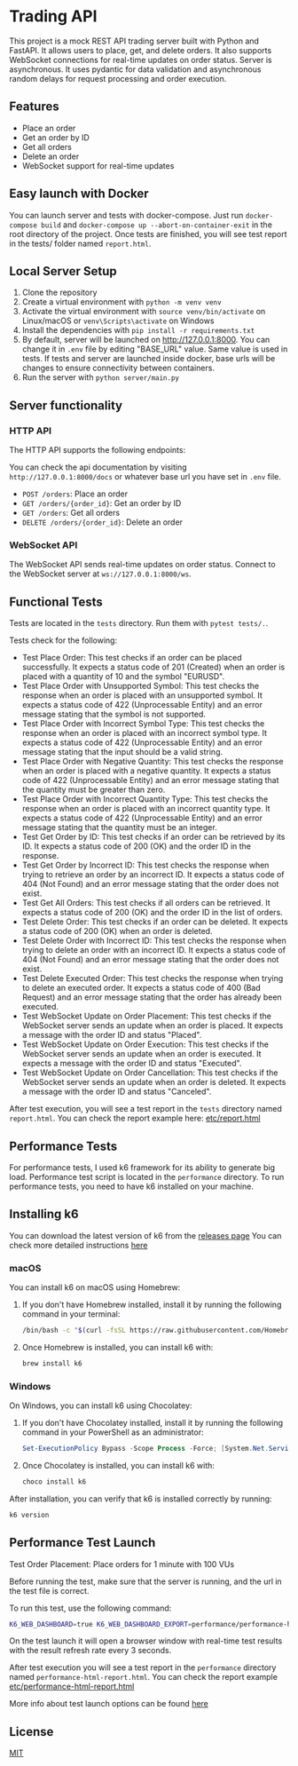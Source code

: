 # Trading API

This project is a mock REST API trading server built with Python and FastAPI. It allows users to place, get, and delete orders. It also supports WebSocket connections for real-time updates on order status.
Server is asynchronous. It uses pydantic for data validation and asynchronous random delays for request processing and order execution.

## Features

- Place an order
- Get an order by ID
- Get all orders
- Delete an order
- WebSocket support for real-time updates

## Easy launch with Docker

You can launch server and tests with docker-compose. 
Just run `docker-compose build` and `docker-compose up --abort-on-container-exit` in the root directory of the project.
Once tests are finished, you will see test report in the tests/ folder named `report.html`.


## Local Server Setup

1. Clone the repository
2. Create a virtual environment with `python -m venv venv`
3. Activate the virtual environment with `source venv/bin/activate` on Linux/macOS or `venv\Scripts\activate` on Windows 
4. Install the dependencies with `pip install -r requirements.txt`
5. By default, server will be launched on http://127.0.0.1:8000. You can change it in `.env` file by editing "BASE_URL" value. Same value is used in tests. If tests and server are launched inside docker, base urls will be changes to ensure connectivity between containers. 
6. Run the server with `python server/main.py`

## Server functionality

### HTTP API

The HTTP API supports the following endpoints:

You can check the api documentation by visiting `http://127.0.0.1:8000/docs` or whatever base url you have set in `.env` file.

- `POST /orders`: Place an order
- `GET /orders/{order_id}`: Get an order by ID
- `GET /orders`: Get all orders
- `DELETE /orders/{order_id}`: Delete an order

### WebSocket API

The WebSocket API sends real-time updates on order status. Connect to the WebSocket server at `ws://127.0.0.1:8000/ws`.

## Functional Tests

Tests are located in the `tests` directory. Run them with 
`pytest tests/.`.

Tests check for the following:

- Test Place Order: This test checks if an order can be placed successfully. It expects a status code of 201 (Created) when an order is placed with a quantity of 10 and the symbol "EURUSD".  
- Test Place Order with Unsupported Symbol: This test checks the response when an order is placed with an unsupported symbol. It expects a status code of 422 (Unprocessable Entity) and an error message stating that the symbol is not supported.  
- Test Place Order with Incorrect Symbol Type: This test checks the response when an order is placed with an incorrect symbol type. It expects a status code of 422 (Unprocessable Entity) and an error message stating that the input should be a valid string.  
- Test Place Order with Negative Quantity: This test checks the response when an order is placed with a negative quantity. It expects a status code of 422 (Unprocessable Entity) and an error message stating that the quantity must be greater than zero.  
- Test Place Order with Incorrect Quantity Type: This test checks the response when an order is placed with an incorrect quantity type. It expects a status code of 422 (Unprocessable Entity) and an error message stating that the quantity must be an integer.  
- Test Get Order by ID: This test checks if an order can be retrieved by its ID. It expects a status code of 200 (OK) and the order ID in the response.  
- Test Get Order by Incorrect ID: This test checks the response when trying to retrieve an order by an incorrect ID. It expects a status code of 404 (Not Found) and an error message stating that the order does not exist.  
- Test Get All Orders: This test checks if all orders can be retrieved. It expects a status code of 200 (OK) and the order ID in the list of orders.  
- Test Delete Order: This test checks if an order can be deleted. It expects a status code of 200 (OK) when an order is deleted.  
- Test Delete Order with Incorrect ID: This test checks the response when trying to delete an order with an incorrect ID. It expects a status code of 404 (Not Found) and an error message stating that the order does not exist.  
- Test Delete Executed Order: This test checks the response when trying to delete an executed order. It expects a status code of 400 (Bad Request) and an error message stating that the order has already been executed.
- Test WebSocket Update on Order Placement: This test checks if the WebSocket server sends an update when an order is placed. It expects a message with the order ID and status "Placed".
- Test WebSocket Update on Order Execution: This test checks if the WebSocket server sends an update when an order is executed. It expects a message with the order ID and status "Executed".
- Test WebSocket Update on Order Cancellation: This test checks if the WebSocket server sends an update when an order is deleted. It expects a message with the order ID and status "Canceled".

After test execution, you will see a test report in the `tests` directory named `report.html`.
You can check the report example here: [etc/report.html](https://html-preview.github.io/?url=https://github.com/CMDRMark/portfolio/blob/main/etc/report.html&sort=result)


## Performance Tests

For performance tests, I used k6 framework for its ability to generate big load.
Performance test script is located in the `performance` directory.
To run performance tests, you need to have k6 installed on your machine.

## Installing k6

You can download the latest version of k6 from the [releases page](https://k6.io/docs/get-started/installation/#download-the-k6-binary)
You can check more detailed instructions [here](https://k6.io/docs/get-started/installation/)

### macOS

You can install k6 on macOS using Homebrew:

1. If you don't have Homebrew installed, install it by running the following command in your terminal:

    ```bash
    /bin/bash -c "$(curl -fsSL https://raw.githubusercontent.com/Homebrew/install/HEAD/install.sh)"
    ```

2. Once Homebrew is installed, you can install k6 with:

    ```bash
    brew install k6
    ```

### Windows

On Windows, you can install k6 using Chocolatey:

1. If you don't have Chocolatey installed, install it by running the following command in your PowerShell as an administrator:

    ```powershell
    Set-ExecutionPolicy Bypass -Scope Process -Force; [System.Net.ServicePointManager]::SecurityProtocol = [System.Net.ServicePointManager]::SecurityProtocol -bor 3072; iex ((New-Object System.Net.WebClient).DownloadString('https://chocolatey.org/install.ps1'))
    ```

2. Once Chocolatey is installed, you can install k6 with:

    ```powershell
    choco install k6
    ```

After installation, you can verify that k6 is installed correctly by running:

```bash
k6 version 
```


## Performance Test Launch

Test Order Placement: Place orders for 1 minute with 100 VUs

Before running the test, make sure that the server is running, and the url in the test file is correct.

To run this test, use the following command:

```bash
K6_WEB_DASHBOARD=true K6_WEB_DASHBOARD_EXPORT=performance/performance-html-report.html K6_WEB_DASHBOARD_PERIOD=3s K6_WEB_DASHBOARD_OPEN=true k6 run performance/performance_test.js
```
On the test launch it will open a browser window with real-time test results with the result refresh rate every 3 seconds.

After test execution you will see a test report in the `performance` directory named `performance-html-report.html`.
You can check the report example [etc/performance-html-report.html](https://html-preview.github.io/?url=https://github.com/CMDRMark/portfolio/blob/main/etc/performance-html-report.html)

More info about test launch options can be found [here](https://grafana.com/docs/k6/latest/results-output/web-dashboard/)

## License

[MIT](https://choosealicense.com/licenses/mit/)
